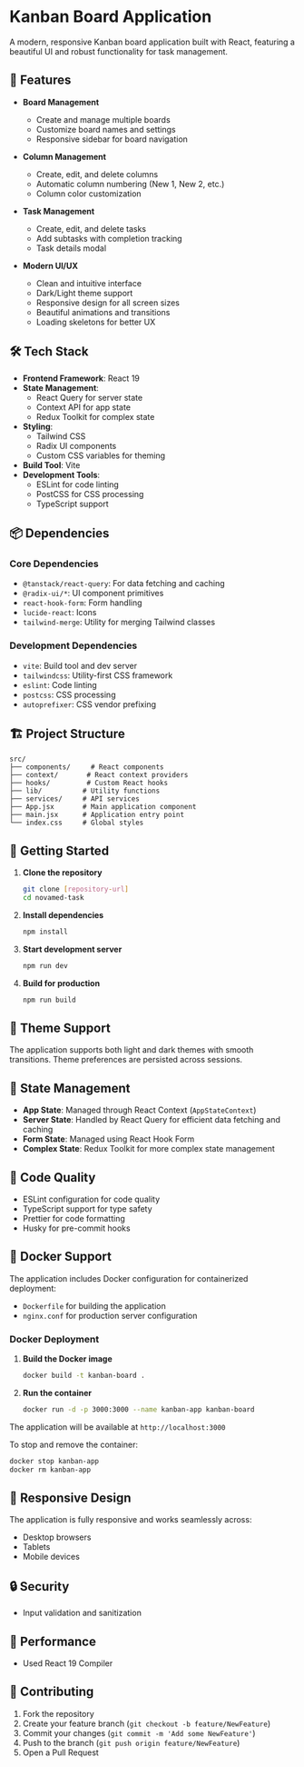# Kanban Board Application

A modern, responsive Kanban board application built with React, featuring a beautiful UI and robust functionality for task management.

## 🚀 Features

- **Board Management**
  - Create and manage multiple boards
  - Customize board names and settings
  - Responsive sidebar for board navigation

- **Column Management**
  - Create, edit, and delete columns
  - Automatic column numbering (New 1, New 2, etc.)
  - Column color customization

- **Task Management**
  - Create, edit, and delete tasks
  - Add subtasks with completion tracking
  - Task details modal

- **Modern UI/UX**
  - Clean and intuitive interface
  - Dark/Light theme support
  - Responsive design for all screen sizes
  - Beautiful animations and transitions
  - Loading skeletons for better UX

## 🛠️ Tech Stack

- **Frontend Framework**: React 19
- **State Management**: 
  - React Query for server state
  - Context API for app state
  - Redux Toolkit for complex state
- **Styling**: 
  - Tailwind CSS
  - Radix UI components
  - Custom CSS variables for theming
- **Build Tool**: Vite
- **Development Tools**:
  - ESLint for code linting
  - PostCSS for CSS processing
  - TypeScript support

## 📦 Dependencies

### Core Dependencies
- `@tanstack/react-query`: For data fetching and caching
- `@radix-ui/*`: UI component primitives
- `react-hook-form`: Form handling
- `lucide-react`: Icons
- `tailwind-merge`: Utility for merging Tailwind classes

### Development Dependencies
- `vite`: Build tool and dev server
- `tailwindcss`: Utility-first CSS framework
- `eslint`: Code linting
- `postcss`: CSS processing
- `autoprefixer`: CSS vendor prefixing

## 🏗️ Project Structure

```
src/
├── components/     # React components
├── context/       # React context providers
├── hooks/         # Custom React hooks
├── lib/          # Utility functions
├── services/     # API services
├── App.jsx       # Main application component
├── main.jsx      # Application entry point
└── index.css     # Global styles
```

## 🚀 Getting Started

1. **Clone the repository**
   ```bash
   git clone [repository-url]
   cd novamed-task
   ```

2. **Install dependencies**
   ```bash
   npm install
   ```

3. **Start development server**
   ```bash
   npm run dev
   ```

4. **Build for production**
   ```bash
   npm run build
   ```

## 🎨 Theme Support

The application supports both light and dark themes with smooth transitions. Theme preferences are persisted across sessions.

## 🔄 State Management

- **App State**: Managed through React Context (`AppStateContext`)
- **Server State**: Handled by React Query for efficient data fetching and caching
- **Form State**: Managed using React Hook Form
- **Complex State**: Redux Toolkit for more complex state management

## 🧪 Code Quality

- ESLint configuration for code quality
- TypeScript support for type safety
- Prettier for code formatting
- Husky for pre-commit hooks

## 🐳 Docker Support

The application includes Docker configuration for containerized deployment:
- `Dockerfile` for building the application
- `nginx.conf` for production server configuration

### Docker Deployment

1. **Build the Docker image**
   ```bash
   docker build -t kanban-board .
   ```

2. **Run the container**
   ```bash
   docker run -d -p 3000:3000 --name kanban-app kanban-board
   ```

The application will be available at `http://localhost:3000`

To stop and remove the container:
```bash
docker stop kanban-app
docker rm kanban-app
```

## 📱 Responsive Design

The application is fully responsive and works seamlessly across:
- Desktop browsers
- Tablets
- Mobile devices

## 🔒 Security

- Input validation and sanitization

## 🚀 Performance

- Used React 19 Compiler

## 🤝 Contributing

1. Fork the repository
2. Create your feature branch (`git checkout -b feature/NewFeature`)
3. Commit your changes (`git commit -m 'Add some NewFeature'`)
4. Push to the branch (`git push origin feature/NewFeature`)
5. Open a Pull Request

